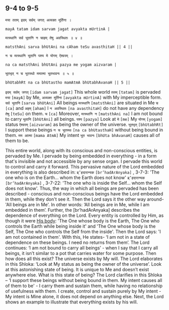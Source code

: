 ## 9-4 to 9-5


```shloka-sa
मया ततम् इदम् सर्वम् जगत् अव्यक्त मूर्तिना ।
```
```shloka-sa-hk
mayA tatam idam sarvam jagat avyakta mUrtinA |
```
```shloka-sa
मत्स्थानि सर्व भूतानि न चाहम् तेषु अवस्थितः ॥ ४ ॥
```
```shloka-sa-hk
matsthAni sarva bhUtAni na cAham teSu avasthitaH || 4 ||
```

```shloka-sa
न च मत्स्थानि भूतानि पश्य मे योगम् ऐश्वरम् ।
```
```shloka-sa-hk
na ca matsthAni bhUtAni pazya me yogam aizvaram |
```
```shloka-sa
भूतभृत् न च भूतस्थो ममात्मा भूतभावनः ॥ ५ ॥
```
```shloka-sa-hk
bhUtabhRt na ca bhUtastho mamAtmA bhUtabhAvanaH || 5 ||
```

`इदम् सर्वम् जगत्` `[idam sarvam jagat]` This whole world `ततम्` `[tatam]` is pervaded `मया` `[mayA]` by Me, `अव्यक्त मूर्तिना` `[avyakta mUrtinA]` with My imperceptible form. `सर्व भूतानि` `[sarva bhUtAni]` All beings `मत्स्थानि` `[matsthAni]` are situated in Me `च` `[ca]` and `अहम्` `[aham]` I `न अवस्थितः` `[na avasthitaH]` do not have any dependency `तेषु` `[teSu]` on them.
`च` `[ca]` Moreover, `मत्स्थानि न` `[matsthAni na]` I am not bound to carry `भूतानि` `[bhUtAni]` all beings. `पश्य` `[pazya]` Look at `मे` `[me]` My `योगम्` `[yogam]` status `ऐश्वरम्` `[aizvaram]` as being the owner of the universe. `भूतभृत्` `[bhUtabhRt]` I support these beings `न च भूतस्थः` `[na ca bhUtasthaH]` without being bound in them. `मम आत्मा` `[mama AtmA]` My intent `भूत भावनः` `[bhUta bhAvanaH]` causes all of them to be.



This entire world, along with its conscious and non-conscious entities, is pervaded by Me. I pervade by being embedded in everything - in a form that's invisible and not accessible by any sense organ. I pervade this world to control and carry it forward.
This pervasive nature of the Lord embedded in everything is also described in:
`ब्र्’हदारान्यक` `[br’hadArAnyaka]` , 3-7-3: 'The one who is on the Earth... whom the Earth does not know'
`ब्र्’हदारान्यक` `[br’hadArAnyaka]` , 3-7-22: 'The one who is inside the Self... whom the Self does not know'. Thus, the way in which all beings are pervaded has been described - conscious and non-conscious beings have the Lord embedded in them, while they don't see it.
Then the Lord says it the other way around- 'All beings are in Me'. 
In other words: ‘All beings are in Me, while I am embedded in them’. 
Further, the [br’hadArAnyaka] describes the dependence of everything on the Lord. Every entity is controlled by Him, as though it were [His body](universe_as_his_body): 'The One whose body is the Earth, The One who controls the Earth while being inside it' and 'The One whose body is the Self, The One who controls the Self from the inside'.
Then the Lord says: 'I am not contained in them'. With this, He states- ‘I am not in a state of dependence on these beings. I need no returns from them’.
The Lord continues: ‘I am not bound to carry all beings’ - when I say that I carry all beings, it isn’t similar to a pot that carries water for some purpose. Then how does all this exist? The universe exists by My will.
The Lord elaborates in this Shloka: ‘Look at My status as being the owner of the universe’. Look at this astonishing state of being. It is unique to Me and doesn’t exist anywhere else. What is this state of being? 
The Lord clarifies in this Shloka – ‘I support these beings without being bound in them. My intent causes all of them to be' - I carry them and sustain them, while having no relationship of usefulness with them. I create, control and sustain purely by My intent - My intent is Mine alone, it does not depend on anything else.
Next, the Lord shows an example to illustrate that everything exists by his will.

